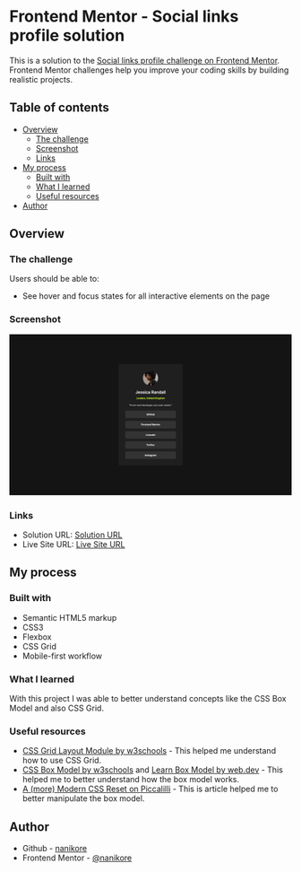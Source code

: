 # Frontend Mentor - Social links profile solution

This is a solution to the [Social links profile challenge on Frontend Mentor](https://www.frontendmentor.io/challenges/social-links-profile-UG32l9m6dQ). Frontend Mentor challenges help you improve your coding skills by building realistic projects. 

## Table of contents

- [Overview](#overview)
  - [The challenge](#the-challenge)
  - [Screenshot](#screenshot)
  - [Links](#links)
- [My process](#my-process)
  - [Built with](#built-with)
  - [What I learned](#what-i-learned)
  - [Useful resources](#useful-resources)
- [Author](#author)

## Overview

### The challenge

Users should be able to:

- See hover and focus states for all interactive elements on the page

### Screenshot

![](screenshot/screenshot.png)

### Links

- Solution URL: [Solution URL](https://www.frontendmentor.io/solutions/social-links-profile-challenge--BW4ZHxrVC)
- Live Site URL: [Live Site URL](https://nanikore0.github.io/social-links-profile-main/)

## My process

### Built with

- Semantic HTML5 markup
- CSS3
- Flexbox
- CSS Grid
- Mobile-first workflow

### What I learned

With this project I was able to better understand concepts like the CSS Box Model and also CSS Grid.

### Useful resources

- [CSS Grid Layout Module by w3schools](https://www.w3schools.com/css/css_grid.asp) - This helped me understand how to use CSS Grid.
- [CSS Box Model by w3schools](https://www.w3schools.com/Css/css_boxmodel.asp) and [Learn Box Model by web.dev](https://web.dev/learn/css/box-model/) - This helped me to better understand how the box model works.
- [A (more) Modern CSS Reset on Piccalilli](https://piccalil.li/blog/a-more-modern-css-reset/) - This is article helped me to better manipulate the box model.

## Author

- Github - [nanikore](https://github.com/nanikore0)
- Frontend Mentor - [@nanikore](https://www.frontendmentor.io/profile/nanikore0)
